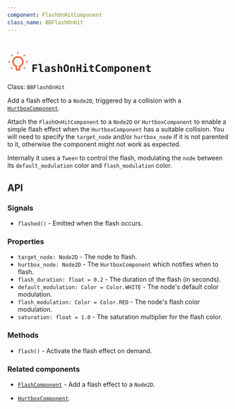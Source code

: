 ```yaml
---
component: FlashOnHitComponent
class_name: BBFlashOnHit
---
```


# <img src="../addons/bc-components/effect/flash.svg" width="48" height="48"> `FlashOnHitComponent` 

Class: `BBFlashOnHit`

Add a flash effect to a `Node2D`, triggered by a collision with a [`HurtboxComponent`](hurtbox.md).

Attach the `FlashOnHitComponent` to a `Node2D` or `HurtboxComponent` to enable a simple flash effect when the `HurtboxComponent` has a suitable collision.  You will need to specify the `target_node` and/or `hurtbox_node` if it is not parented to it, otherwise the component might not work as expected.

Internally it uses a `Tween` to control the flash, modulating the `node` between its `default_modulation` color and `flash_modulation` color.

## API

### Signals

- `flashed()` - Emitted when the flash occurs.

### Properties

- `target_node: Node2D` - The node to flash.
- `hurtbox_node: Node2D` - The `HurtboxComponent` which notifies when to flash.
- `flash_duration: float = 0.2` - The duration of the flash (in seconds).
- `default_modulation: Color = Color.WHITE` - The node's default color modulation.
- `flash_modulation: Color = Color.RED` - The node's flash color modulation.
- `saturation: float = 1.0` - The saturation multiplier for the flash color.

### Methods

- `flash()`  - Activate the flash effect on demand.

### Related components

- [`FlashComponent`](flash.md) - Add a flash effect to a `Node2D`.

- [`HurtboxComponent`](hurtbox.md).